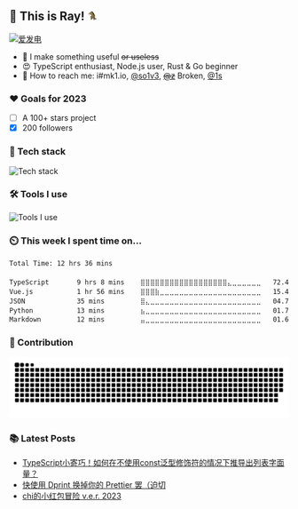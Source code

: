 ## 👋 This is Ray! <img src="./assets/horse.gif" height="20" width="20">

[![爱发电](https://img.shields.io/badge/爱发电-30363D?style=for-the-badge&logo=GitHub-Sponsors&logoColor=#EA4AAA)](https://afdian.net/@so1ve)

- 💎 I make something useful ~~or useless~~
- 😍 TypeScript enthusiast, Node.js user, Rust & Go beginner
- 📱 How to reach me: i#mk1.io, [@so1v3](https://twitter.com/so1v3), ~~[@z](https://mas.mk1.io/@z)~~ Broken, [@1s](https://mas.to/@1s)

### ❤️ Goals for 2023

- [ ] A 100+ stars project
- [x] 200 followers

### 🔭 Tech stack

![Tech stack](https://skillicons.dev/icons?i=nodejs,deno,typescript,rust,golang,electron,tauri,tailwind,vue,nuxt)

### 🛠 Tools I use

![Tools I use](https://skillicons.dev/icons?i=vscode,rollup,vite,vercel,netlify,cloudflare,git,github,discord,githubactions)

### ⏲️ This week I spent time on...

<!--START_SECTION:waka-->

```txt
Total Time: 12 hrs 36 mins

TypeScript       9 hrs 8 mins    ⣿⣿⣿⣿⣿⣿⣿⣿⣿⣿⣿⣿⣿⣿⣿⣿⣿⣿⣄⣀⣀⣀⣀⣀⣀   72.40 %
Vue.js           1 hr 56 mins    ⣿⣿⣿⣷⣀⣀⣀⣀⣀⣀⣀⣀⣀⣀⣀⣀⣀⣀⣀⣀⣀⣀⣀⣀⣀   15.45 %
JSON             35 mins         ⣿⣄⣀⣀⣀⣀⣀⣀⣀⣀⣀⣀⣀⣀⣀⣀⣀⣀⣀⣀⣀⣀⣀⣀⣀   04.75 %
Python           13 mins         ⣦⣀⣀⣀⣀⣀⣀⣀⣀⣀⣀⣀⣀⣀⣀⣀⣀⣀⣀⣀⣀⣀⣀⣀⣀   01.77 %
Markdown         12 mins         ⣤⣀⣀⣀⣀⣀⣀⣀⣀⣀⣀⣀⣀⣀⣀⣀⣀⣀⣀⣀⣀⣀⣀⣀⣀   01.60 %
```

<!--END_SECTION:waka-->

### 🚀 Contribution
<picture>
  <source media="(prefers-color-scheme: dark)" srcset="./assets/contribution-snake-dark.svg" />
  <source media="(prefers-color-scheme: light)" srcset="./assets/contribution-snake.svg" />
  <img alt="github-snake" src="./assets/contribution-snake.svg" />
</picture>

### 📚 Latest Posts
<!-- BLOG-POST-LIST:START -->
- [TypeScript小寄巧！如何在不使用const泛型修饰符的情况下推导出列表字面量？](https://blog.mk1.io/posts/ts-infer-array-without-const)
- [快使用 Dprint 换掉你的 Prettier 罢（迫切](https://blog.mk1.io/posts/introduce-dprint)
- [chi的小红包冒险 v.e.r. 2023](https://blog.mk1.io/posts/chi-rb-2023)
<!-- BLOG-POST-LIST:END -->
